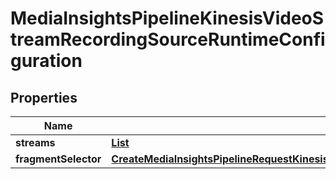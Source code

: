 

# MediaInsightsPipelineKinesisVideoStreamRecordingSourceRuntimeConfiguration


## Properties

| Name | Type | Description | Notes |
|------------ | ------------- | ------------- | -------------|
|**streams** | [**List**](List.md) |  |  |
|**fragmentSelector** | [**CreateMediaInsightsPipelineRequestKinesisVideoStreamRecordingSourceRuntimeConfigurationFragmentSelector**](CreateMediaInsightsPipelineRequestKinesisVideoStreamRecordingSourceRuntimeConfigurationFragmentSelector.md) |  |  |



